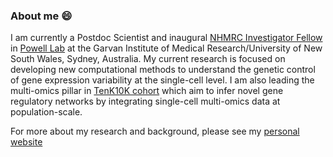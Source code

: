 ### About me 😄

I am currently a Postdoc Scientist and inaugural [NHMRC Investigator Fellow](https://www.garvan.org.au/news-resources/news/garvan-researchers-secure-nhmrc-investigator-grants) in [Powell Lab](https://www.garvan.org.au/about-us/people/jospow) at the Garvan Institute of Medical Research/University of New South Wales, Sydney, Australia. My current research is focused on developing new computational methods to understand the genetic control of gene expression variability at the single-cell level. I am also leading the multi-omics pillar in [TenK10K cohort](https://www.garvan.org.au/news-resources/news/international-partnership-to-map-50-million-human-cells-and-uncover-genetic-fingerprints-of-disease) which aim to infer novel gene regulatory networks by integrating single-cell multi-omics data at population-scale.

For more about my research and background, please see my [personal website](https://anglixue.github.io/)

<!--
**anglixue/anglixue** is a ✨ _special_ ✨ repository because its `README.md` (this file) appears on your GitHub profile.

Here are some ideas to get you started:

- 🔭 I’m currently working on ...
- 🌱 I’m currently learning ...
- 👯 I’m looking to collaborate on ...
- 🤔 I’m looking for help with ...
- 💬 Ask me about ...
- 📫 How to reach me: ...
- 😄 Pronouns: ...
- ⚡ Fun fact: ...
-->
